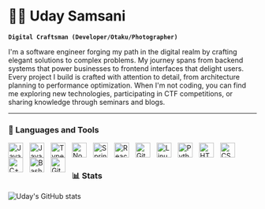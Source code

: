 # 🏄‍♂️ Uday Samsani

**`Digital Craftsman (Developer/Otaku/Photographer)`**

I'm a software engineer forging my path in the digital realm by crafting elegant solutions to complex problems. My journey spans from backend systems that power businesses to frontend interfaces that delight users. Every project I build is crafted with attention to detail, from architecture planning to performance optimization. When I'm not coding, you can find me exploring new technologies, participating in CTF competitions, or sharing knowledge through seminars and blogs.

---

### 🧰 Languages and Tools


<img align="left" alt="JavaScript" width="30px" style="padding-right:10px;" src="https://cdn.jsdelivr.net/gh/devicons/devicon/icons/javascript/javascript-plain.svg" />
<img align="left" alt="Java" width="30px" style="padding-right:10px;" src="https://cdn.jsdelivr.net/gh/devicons/devicon/icons/java/java-original.svg"/>
<img align="left" alt="TypeScript" width="30px" style="padding-right:10px;" src="https://cdn.jsdelivr.net/gh/devicons/devicon/icons/typescript/typescript-plain.svg" />
<img align="left" alt="NodeJS" width="30px" style="padding-right:10px;" src="https://cdn.jsdelivr.net/gh/devicons/devicon/icons/nodejs/nodejs-original.svg" />
<img align="left" alt="Spring" width="30px" style="padding-right:10px;" src="https://cdn.jsdelivr.net/gh/devicons/devicon/icons/spring/spring-original.svg" />
<img align="left" alt="React" width="30px" style="padding-right:10px;" src="https://cdn.jsdelivr.net/gh/devicons/devicon/icons/react/react-original.svg" />
<img align="left" alt="Git" width="30px" style="padding-right:10px;" src="https://cdn.jsdelivr.net/gh/devicons/devicon/icons/git/git-original.svg" />
<img align="left" alt="Linux" width="30px" style="padding-right:10px;" src="https://cdn.jsdelivr.net/gh/devicons/devicon/icons/linux/linux-original.svg" />
<img align="left" alt="Python" width="30px" style="padding-right:10px;" src="https://cdn.jsdelivr.net/gh/devicons/devicon/icons/python/python-plain.svg" />
<img align="left" alt="HTML" width="30px" style="padding-right:10px;" src="https://cdn.jsdelivr.net/gh/devicons/devicon/icons/html5/html5-plain.svg" />
<img align="left" alt="CSS" width="30px" style="padding-right:10px;" src="https://cdn.jsdelivr.net/gh/devicons/devicon/icons/css3/css3-plain.svg" />
<img align="left" alt="C++" width="30px" style="padding-right:10px;" src="https://cdn.jsdelivr.net/gh/devicons/devicon/icons/cplusplus/cplusplus-line.svg" />
<img align="left" alt="Bash" width="30px" style="padding-right:10px;" src="https://cdn.jsdelivr.net/gh/devicons/devicon/icons/bash/bash-original.svg" />
<img align="left" alt="GitHub" width="30px" style="padding-right:10px;" src="https://cdn.jsdelivr.net/gh/devicons/devicon/icons/github/github-original.svg" />
<br />

#

### 📊 Stats

![Uday's GitHub stats](https://github-readme-stats.vercel.app/api?username=uday-samsani&show_icons=true&theme=gruvbox)

<!-- ![GitHub Streak](https://streak-stats.demolab.com?user=uday-samsani&theme=gruvbox&border_radius=4.5) -->

#
<!--
<details>
 <summary><h3>👨‍💻 Uday's Coding Journey</h3></summary>
  My coding journey began with a simple webpage at 14. That first rush of creating something functional from nothing but logic hooked me instantly. I wasn't just writing code; I was building products that solved problems.
  While others completed assignments, I reimagined them with extra features and polished interfaces. Weekends became sacred product-building time, creating everything from custom RSS readers to local transit trackers. None made me famous, but each taught me about creating solutions to real problems.
  The excitement of building from scratch never faded. Recently, this passion led to projects like Dokusho and the Cloudinary Obsidian plugin, which started as personal tools but now help thousands of users daily. There's no better feeling than knowing something you built makes someone's day a little better.
  Now at Lambton College, I'm combining my product-building obsession with formal education in Full Stack Development—fueling the next generation of ideas I can't wait to build.
-->
[website]: https://udaysamsani.com
